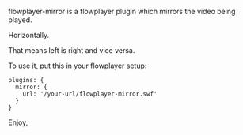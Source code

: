 flowplayer-mirror is a flowplayer plugin which mirrors the video being played. 

Horizontally.  

That means left is right and vice versa.

To use it, put this in your flowplayer setup:

	plugins: {
	  mirror: {
	    url: '/your-url/flowplayer-mirror.swf'
	  }
	}

Enjoy,